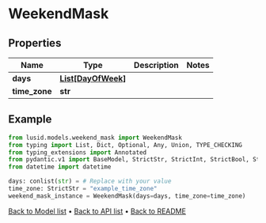 # WeekendMask

## Properties
Name | Type | Description | Notes
------------ | ------------- | ------------- | -------------
**days** | [**List[DayOfWeek]**](DayOfWeek.md) |  | 
**time_zone** | **str** |  | 
## Example

```python
from lusid.models.weekend_mask import WeekendMask
from typing import List, Dict, Optional, Any, Union, TYPE_CHECKING
from typing_extensions import Annotated
from pydantic.v1 import BaseModel, StrictStr, StrictInt, StrictBool, StrictFloat, StrictBytes, Field, validator, ValidationError, conlist, constr
from datetime import datetime

days: conlist(str) = # Replace with your value
time_zone: StrictStr = "example_time_zone"
weekend_mask_instance = WeekendMask(days=days, time_zone=time_zone)

```

[Back to Model list](../README.md#documentation-for-models) &#8226; [Back to API list](../README.md#documentation-for-api-endpoints) &#8226; [Back to README](../README.md)

